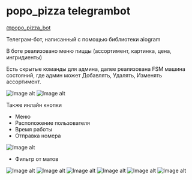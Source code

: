 # popo_pizza telegrambot

[@popo_pizza_bot](https://t.me/popo_pizza_bot)

Телеграм-бот, написанный с помощью библиотеки aiogram

В боте реализовано меню пиццы (ассортимент, картинка, цена, ингридиенты)

Есть скрытые команды для админа, далее реализована FSM машина состояний, где админ может Добавлять, Удалять, Изменять ассортимент.

![Image alt](https://github.com/Pravdin763/telegrambot_popo_pizza/blob/main/images/6.jpeg)
![Image alt](https://github.com/Pravdin763/telegrambot_popo_pizza/blob/main/images/5.jpeg)

Также инлайн кнопки

- Меню
- Расположение пользователя
- Время работы
- Отправка номера

![Image alt](https://github.com/Pravdin763/telegrambot_popo_pizza/blob/main/images/menu.png)


- Фильтр от матов

![Image alt](https://github.com/Pravdin763/telegrambot_popo_pizza/blob/main/images/8.jpeg)
![Image alt](https://github.com/Pravdin763/telegrambot_popo_pizza/blob/main/images/7.jpeg)
![Image alt](https://github.com/Pravdin763/telegrambot_popo_pizza/blob/main/images/4.jpeg)
![Image alt](https://github.com/Pravdin763/telegrambot_popo_pizza/blob/main/images/3.jpeg)
![Image alt](https://github.com/Pravdin763/telegrambot_popo_pizza/blob/main/images/2.jpeg)
![Image alt](https://github.com/Pravdin763/telegrambot_popo_pizza/blob/main/images/1.jpeg)

